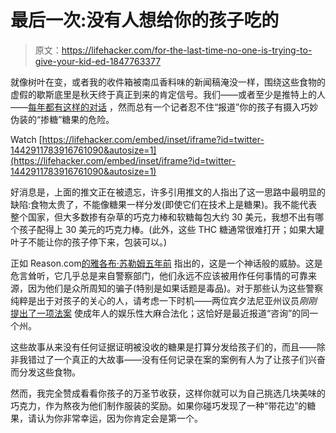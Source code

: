 # 最后一次:没有人想给你的孩子吃的

> 原文：<https://lifehacker.com/for-the-last-time-no-one-is-trying-to-give-your-kid-ed-1847763377>

就像树叶在变，或者我的收件箱被南瓜香料味的新闻稿淹没一样，围绕这些食物的虚假的歇斯底里是秋天终于真正到来的肯定信号。我们——或者至少是推特上的人——[每年都有这样的对话](https://lifehacker.com/poisoned-halloween-candy-is-not-a-thing-1819963358) ，然而总有一个记者忍不住“报道”你的孩子有摄入巧妙伪装的“掺糖”糖果的危险。

Watch [https://lifehacker.com/embed/inset/iframe?id=twitter-1442911783916761090&autosize=1](https://lifehacker.com/embed/inset/iframe?id=twitter-1442911783916761090&autosize=1) 

好消息是，上面的推文正在被遗忘，许多引用推文的人指出了这一思路中最明显的缺陷:食物太贵了，不能像糖果一样分发(即使它们在技术上是糖果)。我不能代表整个国家，但大多数掺有杂草的巧克力棒和软糖每包大约 30 美元，我想不出有哪个孩子配得上 30 美元的巧克力棒。(此外，这些 THC 糖通常很难打开；如果大罐叶子不能让你的孩子停下来，包装可以。)

正如 Reason.com[的雅各布·苏勒姆五年前](https://reason.com/2014/10/20/you-got-your-weed-in-my-kids-trick-or-tr/) 指出的，这是一个神话般的威胁。这是危言耸听，它几乎总是来自警察部门，他们永远不应该被用作任何事情的可靠来源，因为他们是众所周知的骗子(特别是如果话题是毒品)。对于那些认为这些警察纯粹是出于对孩子的关心的人，请考虑一下时机——两位宾夕法尼亚州议员*刚刚* [提出了一项法案](https://www.wgal.com/article/pennsylvania-lawmakers-bill-legalize-recreational-marijuana/37769691#) 使成年人的娱乐性大麻合法化；这恰好是最近报道“咨询”的同一个州。

这些故事从来没有任何证据证明被没收的糖果是打算分发给孩子们的，而且——除非我错过了一个真正的大故事——没有任何记录在案的案例有人为了让孩子们兴奋而分发这些食物。

然而，我完全赞成看看你孩子的万圣节收获，这样你就可以为自己挑选几块美味的巧克力，作为熬夜为他们制作服装的奖励。如果你碰巧发现了一种“带花边”的糖果，请认为你非常幸运，因为你肯定会是第一个。